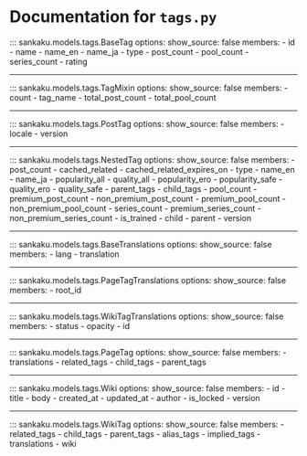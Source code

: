 # Documentation for `tags.py`

::: sankaku.models.tags.BaseTag
    options:
      show_source: false
      members:
        - id
        - name
        - name_en
        - name_ja
        - type
        - post_count
        - pool_count
        - series_count
        - rating

---

::: sankaku.models.tags.TagMixin
    options:
      show_source: false
      members:
        - count
        - tag_name
        - total_post_count
        - total_pool_count

---

::: sankaku.models.tags.PostTag
    options:
      show_source: false
      members:
        - locale
        - version

---

::: sankaku.models.tags.NestedTag
    options:
      show_source: false
      members:
        - post_count
        - cached_related
        - cached_related_expires_on
        - type
        - name_en
        - name_ja
        - popularity_all
        - quality_all
        - popularity_ero
        - popularity_safe
        - quality_ero
        - quality_safe
        - parent_tags
        - child_tags
        - pool_count
        - premium_post_count
        - non_premium_post_count
        - premium_pool_count
        - non_premium_pool_count
        - series_count
        - premium_series_count
        - non_premium_series_count
        - is_trained
        - child
        - parent
        - version

---

::: sankaku.models.tags.BaseTranslations
    options:
      show_source: false
      members:
        - lang
        - translation

---

::: sankaku.models.tags.PageTagTranslations
    options:
      show_source: false
      members:
        - root_id

---

::: sankaku.models.tags.WikiTagTranslations
    options:
      show_source: false
      members:
        - status
        - opacity
        - id

---

::: sankaku.models.tags.PageTag
    options:
      show_source: false
      members:
        - translations
        - related_tags
        - child_tags
        - parent_tags

---

::: sankaku.models.tags.Wiki
    options:
      show_source: false
      members:
        - id
        - title
        - body
        - created_at
        - updated_at
        - author
        - is_locked
        - version

---

::: sankaku.models.tags.WikiTag
    options:
      show_source: false
      members:
        - related_tags
        - child_tags
        - parent_tags
        - alias_tags
        - implied_tags
        - translations
        - wiki
